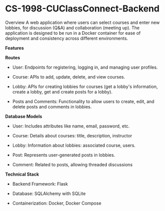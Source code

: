 # CS-1998-CUClassConnect-Backend
Overview
A web application where users can select courses and enter new lobbies, for discussion (Q&amp;A) and collaboration (meeting up). The application is designed to be run in a Docker container for ease of deployment and consistency across different environments.


**Features**



**Routes**

- User: Endpoints for registering, logging in, and managing user profiles.
  
- Course: APIs to add, update, delete, and view courses.
  
- Lobby: APIs for creating lobbies for courses (get a lobby's information, create a lobby, get and create posts for a lobby).

- Posts and Comments: Functionality to allow users to create, edit, and delete posts and comments in lobbies.


**Database Models**

- User: Includes attributes like name, email, password, etc.

- Course: Details about courses: title, description, instructor

- Lobby: Information about lobbies: associated course, users.

- Post: Represents user-generated posts in lobbies.

- Comment: Related to posts, allowing threaded discussions


**Technical Stack**

- Backend Framework: Flask

- Database: SQLAlchemy with SQLite

- Containerization: Docker, Docker Compose
